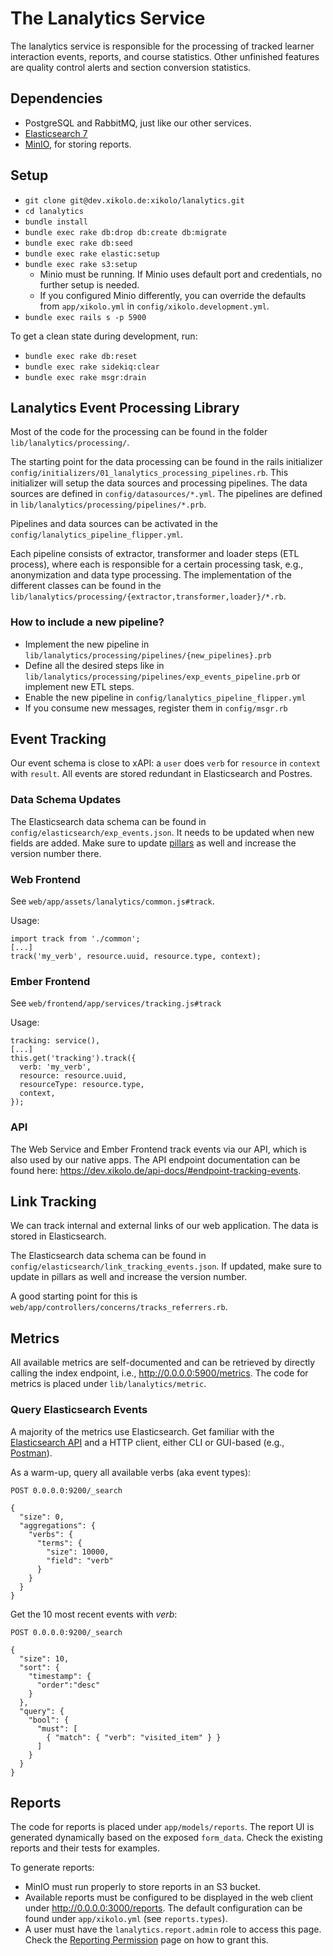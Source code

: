 # The Lanalytics Service

The lanalytics service is responsible for the processing of tracked learner interaction events, reports, and course statistics. Other unfinished features are quality control alerts and section conversion statistics.

## Dependencies

* PostgreSQL and RabbitMQ, just like our other services.
* [Elasticsearch 7](https://www.elastic.co/guide/en/elasticsearch/reference/current/install-elasticsearch.html)
* [MinIO](https://github.com/minio/minio), for storing reports.

## Setup

* `git clone git@dev.xikolo.de:xikolo/lanalytics.git`
* `cd lanalytics`
* `bundle install`
* `bundle exec rake db:drop db:create db:migrate`
* `bundle exec rake db:seed`
* `bundle exec rake elastic:setup`
* `bundle exec rake s3:setup`
  * Minio must be running. If Minio uses default port and credentials, no further setup is needed.
  * If you configured Minio differently, you can override the defaults from `app/xikolo.yml` in `config/xikolo.development.yml`.
* `bundle exec rails s -p 5900`

To get a clean state during development, run:

* `bundle exec rake db:reset`
* `bundle exec rake sidekiq:clear`
* `bundle exec rake msgr:drain`

## Lanalytics Event Processing Library

Most of the code for the processing can be found in the folder `lib/lanalytics/processing/`.

The starting point for the data processing can be found in the rails initializer `config/initializers/01_lanalytics_processing_pipelines.rb`. This initializer will setup the data sources and processing pipelines. The data sources are defined in `config/datasources/*.yml`. The pipelines are defined in `lib/lanalytics/processing/pipelines/*.prb`.

Pipelines and data sources can be activated in the `config/lanalytics_pipeline_flipper.yml`.

Each pipeline consists of extractor, transformer and loader steps (ETL process), where each is responsible for a certain processing task, e.g., anonymization and data type processing. The implementation of the different classes can be found in the `lib/lanalytics/processing/{extractor,transformer,loader}/*.rb`.

### How to include a new pipeline?

* Implement the new pipeline in `lib/lanalytics/processing/pipelines/{new_pipelines}.prb`
* Define all the desired steps like in `lib/lanalytics/processing/pipelines/exp_events_pipeline.prb` or implement new ETL steps.
* Enable the new pipeline in `config/lanalytics_pipeline_flipper.yml`
* If you consume new messages, register them in `config/msgr.rb`

## Event Tracking

Our event schema is close to xAPI: a `user` does `verb` for `resource` in `context` with `result`. All events are stored redundant in Elasticsearch and Postres.

### Data Schema Updates

The Elasticsearch data schema can be found in `config/elasticsearch/exp_events.json`. It needs to be updated when new fields are added. Make sure to update [pillars](https://gitlab.hpi.de/xopic/xikolo/pillars/-/blob/master/site/default/includes/elasticsearch/template_exp.sls) as well and increase the version number there.

### Web Frontend

See `web/app/assets/lanalytics/common.js#track`.

Usage:
```
import track from './common';
[...]
track('my_verb', resource.uuid, resource.type, context);
```

### Ember Frontend

See `web/frontend/app/services/tracking.js#track`

Usage:
```
tracking: service(),
[...]
this.get('tracking').track({
  verb: 'my_verb',
  resource: resource.uuid,
  resourceType: resource.type,
  context,
});
```

### API

The Web Service and Ember Frontend track events via our API, which is also used by our native apps. The API endpoint documentation can be found here: https://dev.xikolo.de/api-docs/#endpoint-tracking-events.

## Link Tracking

We can track internal and external links of our web application. The data is stored in Elasticsearch.

The Elasticsearch data schema can be found in `config/elasticsearch/link_tracking_events.json`. If updated, make sure to update in pillars as well and increase the version number.

A good starting point for this is `web/app/controllers/concerns/tracks_referrers.rb`.

## Metrics

All available metrics are self-documented and can be retrieved by directly calling the index endpoint, i.e., http://0.0.0.0:5900/metrics. The code for metrics is placed under `lib/lanalytics/metric`.

### Query Elasticsearch Events

A majority of the metrics use Elasticsearch. Get familiar with the [Elasticsearch API](https://elastic.co/guide/en/elasticsearch/reference/current/rest-apis.html) and a HTTP client, either CLI or GUI-based (e.g., [Postman](https://www.postman.com/)).

As a warm-up, query all available verbs (aka event types):
```
POST 0.0.0.0:9200/_search

{
  "size": 0,
  "aggregations": {
    "verbs": {
      "terms": {
        "size": 10000,
        "field": "verb"
      }
    }
  }
}
```

Get the 10 most recent events with *verb*:
```
POST 0.0.0.0:9200/_search

{
  "size": 10,
  "sort": {
    "timestamp": {
      "order":"desc"
    }
  },
  "query": {
    "bool": {
      "must": [
        { "match": { "verb": "visited_item" } }
      ]
    }
  }
}
```

## Reports

The code for reports is placed under `app/models/reports`. The report UI is generated dynamically based on the exposed `form_data`. Check the existing reports and their tests for examples.

To generate reports:
* MinIO must run properly to store reports in an S3 bucket.
* Available reports must be configured to be displayed in the web client under http://0.0.0.0:3000/reports. The default configuration can be found under `app/xikolo.yml` (see `reports.types`).
* A user must have the `lanalytics.report.admin` role to access this page. Check the [Reporting Permission](https://ares.epic.hpi.uni-potsdam.de/epicjira/confluence/display/XIKOLO/Reporting+Permission) page on how to grant this.
